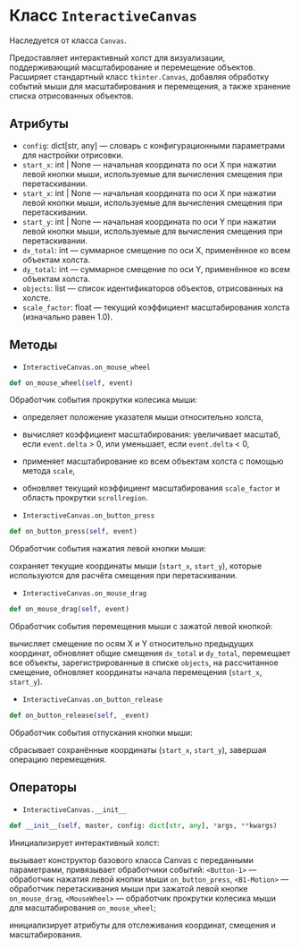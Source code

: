 # Класс `InteractiveCanvas`

Наследуется от класса `Canvas`.

Предоставляет интерактивный холст для визуализации, поддерживающий масштабирование 
и перемещение объектов. Расширяет стандартный класс `tkinter.Canvas`, 
добавляя обработку событий мыши для масштабирования и перемещения, 
а также хранение списка отрисованных объектов.

## Атрибуты

- `config`: dict[str, any] — словарь с конфигурационными параметрами для настройки отрисовки.
- `start_x`: int | None — начальная координата по оси X при нажатии левой кнопки мыши, используемые для вычисления смещения при перетаскивании.
- `start_x`: int | None — начальная координата по оси X при нажатии левой кнопки мыши, используемые для вычисления смещения при перетаскивании.
- `start_y`: int | None — начальная координата по оси Y при нажатии левой кнопки мыши, используемые для вычисления смещения при перетаскивании.
- `dx_total`: int — суммарное смещение по оси X, применённое ко всем объектам холста.
- `dy_total`: int — суммарное смещение по оси Y, применённое ко всем объектам холста.
- `objects`: list — список идентификаторов объектов, отрисованных на холсте.
- `scale_factor`: float — текущий коэффициент масштабирования холста (изначально равен 1.0).

## Методы

- `InteractiveCanvas.on_mouse_wheel`

```Python
def on_mouse_wheel(self, event)
```

Обработчик события прокрутки колесика мыши:

- определяет положение указателя мыши относительно холста, 
- вычисляет коэффициент масштабирования: увеличивает масштаб, если `event.delta` > 0, или уменьшает, если `event.delta` < 0,
- применяет масштабирование ко всем объектам холста с помощью метода `scale`,
- обновляет текущий коэффициент масштабирования `scale_factor` и область прокрутки `scrollregion`.

- `InteractiveCanvas.on_button_press`

```Python
def on_button_press(self, event)
```

Обработчик события нажатия левой кнопки мыши:

сохраняет текущие координаты мыши (`start_x`, `start_y`), которые используются для расчёта смещения при перетаскивании.

- `InteractiveCanvas.on_mouse_drag`

```Python
def on_mouse_drag(self, event)
```

Обработчик события перемещения мыши с зажатой левой кнопкой:

вычисляет смещение по осям X и Y относительно предыдущих координат,
обновляет общие смещения `dx_total` и `dy_total`,
перемещает все объекты, зарегистрированные в списке `objects`, на рассчитанное смещение,
обновляет координаты начала перемещения (`start_x`, `start_y`).

- `InteractiveCanvas.on_button_release`

```Python
def on_button_release(self, _event)
```

Обработчик события отпускания кнопки мыши:

сбрасывает сохранённые координаты (`start_x`, `start_y`), завершая операцию перемещения.

## Операторы

- `InteractiveCanvas.__init__`

```Python
def __init__(self, master, config: dict[str, any], *args, **kwargs)
```

Инициализирует интерактивный холст:

вызывает конструктор базового класса Canvas с переданными параметрами,
привязывает обработчики событий:
  `<Button-1>` — обработчик нажатия левой кнопки мыши `on_button_press`,
  `<B1-Motion>` — обработчик перетаскивания мыши при зажатой левой кнопке `on_mouse_drag`,
  `<MouseWheel>` — обработчик прокрутки колесика мыши для масштабирования `on_mouse_wheel`;

инициализирует атрибуты для отслеживания координат, смещения и масштабирования.